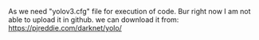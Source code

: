 As we need "yolov3.cfg" file for execution of code. Bur right now I am not able to upload it in github.
we can download it from: https://pjreddie.com/darknet/yolo/

